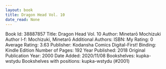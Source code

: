 ```yaml
---
layout: book
title: Dragon Head Vol. 10
date_read: None
---
```


Book Id: 38887857
Title: Dragon Head Vol. 10
Author: Minetarō Mochizuki
Author l-f: Mochizuki, Minetarō
Additional Authors: 
ISBN: 
My Rating: 0
Average Rating: 3.63
Publisher: Kodansha Comics Digital-First!
Binding: Kindle Edition
Number of Pages: 192
Year Published: 2018
Original Publication Year: 2000
Date Added: 2020/11/08
Bookshelves: kupka-wstydu
Bookshelves with positions: kupka-wstydu (#2001)

